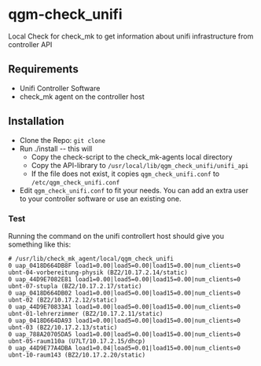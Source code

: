 # qgm-check_unifi

Local Check for check_mk to get information about unifi infrastructure from controller API

## Requirements 

* Unifi Controller Software 
* check_mk agent on the controller host

## Installation 

* Clone the Repo: ``git clone ``
* Run ./install -- this will 
  * Copy the check-script to the check_mk-agents local directory
  * Copy the API-library to ``/usr/local/lib/qgm_check_unifi/unifi_api``
  * If the file does not exist, it copies ``qgm_check_unifi.conf`` to ``/etc/qgm_check_unifi.conf``
* Edit ``qgm_check_unifi.conf`` to fit your needs. You can add an extra user to your controller software or use an existing one.

### Test

Running the command on the unifi controllert host should give you something like this:
```
# /usr/lib/check_mk_agent/local/qgm_check_unifi 
0 uap_0418D664DB8F load1=0.00|load5=0.00|load15=0.00|num_clients=0 ubnt-04-vorbereitung-physik (BZ2/10.17.2.14/static)
0 uap_44D9E7082E81 load1=0.00|load5=0.00|load15=0.00|num_clients=0 ubnt-07-stupla (BZ2/10.17.2.17/static)
0 uap_0418D664DB02 load1=0.00|load5=0.00|load15=0.00|num_clients=0 ubnt-02 (BZ2/10.17.2.12/static)
0 uap_44D9E70833A1 load1=0.00|load5=0.00|load15=0.00|num_clients=0 ubnt-01-lehrerzimmer (BZ2/10.17.2.11/static)
0 uap_0418D664DA93 load1=0.00|load5=0.00|load15=0.00|num_clients=0 ubnt-03 (BZ2/10.17.2.13/static)
0 uap_788A20705DA5 load1=0.00|load5=0.00|load15=0.00|num_clients=0 ubnt-05-raum110a (U7LT/10.17.2.15/dhcp)
0 uap_44D9E77A4DBA load1=0.04|load5=0.01|load15=0.00|num_clients=0 ubnt-10-raum143 (BZ2/10.17.2.20/static)
```


